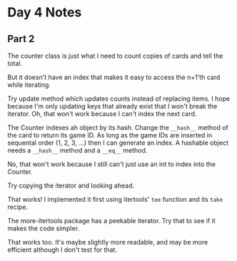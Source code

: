# Day 4 Notes

## Part 2

The counter class is just what I need to count copies of cards and tell the total.

But it doesn't have an index that makes it easy to access the n+1'th card while iterating.

Try update method which updates counts instead of replacing items. I hope because I'm only updating keys that already exist that I won't break the iterator. Oh, that won't work because I can't index the next card.

The Counter indexes ah object by its hash. Change the `__hash__` method of the card to return its game ID. As long as the game IDs are inserted in sequental order (1, 2, 3, ...) then I can generate an index. A hashable object needs a `__hash__` method and a `__eq__` method.

No, that won't work because I still can't just use an int to index into the Counter.

Try copying the iterator and looking ahead.

That works! I implemented it first using itertools' `tee` function and its `take` recipe.

The more-itertools package has a peekable iterator. Try that to see if it makes the code simpler.

That works too. It's maybe slightly more readable, and may be more efficient although I don't test for that.
